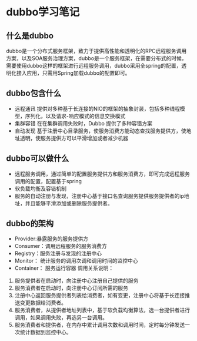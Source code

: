# dubbo学习笔记
## 什么是dubbo
dubbo是一个分布式服务框架，致力于提供高性能和透明化的RPC远程服务调用方案，以及SOA服务治理方案，dubbo是一个服务框架，在需要分布式的时候，需要使用dubbo这样的框架进行远程服务调用，dubbo采用全spring的配置，透明化接入应用，只需用Spring加载dubbo的配置即可。
## dubbo包含什么
- 远程通讯 
提供对多种基于长连接的NIO的框架的抽象封装，包括多种线程模型，序列化，以及请求-响应模式的信息交换模式
- 集群容错 
在在集群调用失败时，Dubbo 提供了多种容错方案
- 自动发现
基于注册中心目录服务，使服务消费方能动态查找服务提供方，使地址透明，使服务提供方可以平滑增加或者减少机器
## dubbo可以做什么
- 远程服务调用，通过简单的配置服务提供方和服务消费方，即可完成远程服务调用的配置，配置基于spring
- 软负载均衡及容错机制
- 服务的自动注册与发现，注册中心基于接口名查询服务提供服务提供者的ip地址，并且能够平滑添加或删除服务提供者。
## dubbo的架构
- Provider:暴露服务的服务提供方
- Consumer：调用远程服务的服务消费方
- Registry：服务注册与发现的注册中心
- Monitor： 统计服务的调用次调和调用时间的监控中心
- Container： 服务运行容器
调用关系说明：

1. 服务提供者在启动时，向注册中心注册自己提供的服务
2. 服务消费者在启动时，向注册中心订阅所需的服务
3. 注册中心返回服务提供者列表给消费者，如有变更，注册中心将基于长连接推送变更数据给消费者。
4. 服务消费者，从提供者地址列表中，基于软负载均衡算法，选一台提供者进行调用，如果调用失败，再选另一台调用。
5. 服务消费者和提供者，在内存中累计调用次数和调用时间，定时每分钟发送一次统计数据到监控中心。


